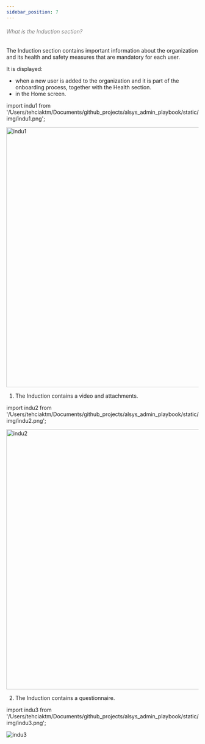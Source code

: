 ```yaml
---
sidebar_position: 7
---
```




<h6><font color="gray">What is the Induction section?</font></h6>

The Induction section contains important information about the organization and its health and safety measures that are mandatory for each user.

It is displayed:
* when a new user is added to the organization and it is part of the onboarding process, together with the Health section. 
* in the Home screen.

import indu1 from '/Users/tehciaktm/Documents/github_projects/alsys_admin_playbook/static/img/indu1.png';

<img src={indu1} alt="indu1" width="680"/>

1. The Induction contains a video and attachments.

import indu2 from '/Users/tehciaktm/Documents/github_projects/alsys_admin_playbook/static/img/indu2.png';

<img src={indu2} alt="indu2" width="680"/>

2. The Induction contains a questionnaire.

import indu3 from '/Users/tehciaktm/Documents/github_projects/alsys_admin_playbook/static/img/indu3.png';

<img src={indu3} alt="indu3"/>

